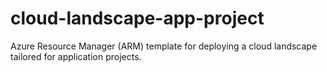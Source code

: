# cloud-landscape-app-project
 Azure Resource Manager (ARM) template for deploying a cloud landscape tailored for application projects.
